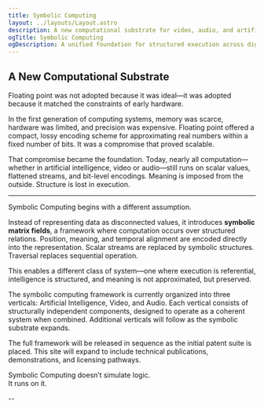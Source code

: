 ```yaml
---
title: Symbolic Computing
layout: ../layouts/Layout.astro
description: A new computational substrate for video, audio, and artificial intelligence — built on symbolic matrix fields.
ogTitle: Symbolic Computing
ogDescription: A unified foundation for structured execution across digital domains.
---
```


## A New Computational Substrate

Floating point was not adopted because it was ideal—it was adopted because it matched the constraints of early hardware.

In the first generation of computing systems, memory was scarce, hardware was limited, and precision was expensive. Floating point offered a compact, lossy encoding scheme for approximating real numbers within a fixed number of bits. It was a compromise that proved scalable.

That compromise became the foundation. Today, nearly all computation—whether in artificial intelligence, video or audio—still runs on scalar values, flattened streams, and bit-level encodings. Meaning is imposed from the outside. Structure is lost in execution.

---

Symbolic Computing begins with a different assumption.

Instead of representing data as disconnected values, it introduces **symbolic matrix fields**, a framework where computation occurs over structured relations. Position, meaning, and temporal alignment are encoded directly into the representation. Scalar streams are replaced by symbolic structures. Traversal replaces sequential operation.

This enables a different class of system—one where execution is referential, intelligence is structured, and meaning is not approximated, but preserved.

The symbolic computing framework is currently organized into three verticals: Artificial Intelligence, Video, and Audio. Each vertical consists of structurally independent components, designed to operate as a coherent system when combined. Additional verticals will follow as the symbolic substrate expands.

The full framework will be released in sequence as the initial patent suite is placed. This site will expand to include technical publications, demonstrations, and licensing pathways.

Symbolic Computing doesn’t simulate logic.  
It runs on it.  

--


